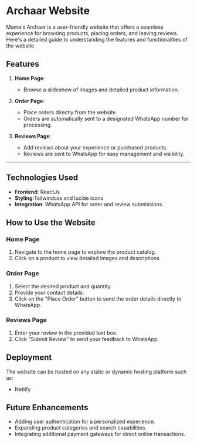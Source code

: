# Archaar Website

Mama's Archaar is a user-friendly website that offers a seamless experience for browsing products, placing orders, and leaving reviews. Here's a detailed guide to understanding the features and functionalities of the website.


## Features

1. **Home Page**:
   - Browse a slideshow of images and detailed product information.


2. **Order Page**:
   - Place orders directly from the website.
   - Orders are automatically sent to a designated WhatsApp number for processing.

3. **Reviews Page**:
   - Add reviews about your experience or purchased products.
   - Reviews are sent to WhatsApp for easy management and visibility.

---

## Technologies Used

- **Frontend**: ReactJs
- **Styling**:Tailwindcss and lucide icons
- **Integration**: WhatsApp API for order and review submissions.


## How to Use the Website

### Home Page
1. Navigate to the home page to explore the product catalog.
2. Click on a product to view detailed images and descriptions.

### Order Page
1. Select the desired product and quantity.
2. Provide your contact details.
3. Click on the "Place Order" button to send the order details directly to WhatsApp.

### Reviews Page
1. Enter your review in the provided text box.
2. Click "Submit Review" to send your feedback to WhatsApp.

## Deployment
The website can be hosted on any static or dynamic hosting platform such as:
- Netlify


## Future Enhancements
- Adding user authentication for a personalized experience.
- Expanding product categories and search capabilities.
- Integrating additional payment gateways for direct online transactions.

